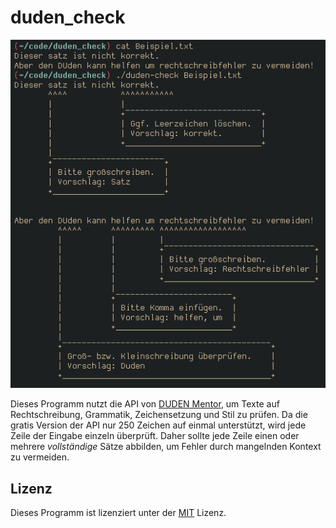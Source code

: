 # duden_check

![](screenshot.png)

Dieses Programm nutzt die API von [DUDEN Mentor](https://mentor.duden.de/), um Texte auf Rechtschreibung, Grammatik, Zeichensetzung und Stil zu prüfen.
Da die gratis Version der API nur 250 Zeichen auf einmal unterstützt, wird jede Zeile der Eingabe einzeln überprüft.
Daher sollte jede Zeile einen oder mehrere *vollständige* Sätze abbilden, um Fehler durch mangelnden Kontext zu vermeiden.

## Lizenz

Dieses Programm ist lizenziert unter der [MIT](https://github.com/JxBP/blob/master/LICENSE) Lizenz.
